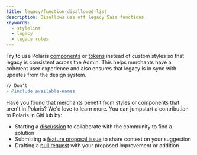 ```yaml
---
title: legacy/function-disallowed-list
description: Disallows use off legacy Sass functions
keywords:
  - stylelint
  - legacy
  - legacy rules
---
```


Try to use Polaris [components](/components) or [tokens](/tokens) instead of custom styles so that legacy is consistent across the Admin. This helps merchants have a coherent user experience and also ensures that legacy is in sync with updates from the design system.

```diff
// Don't
- @include available-names
```

Have you found that merchants benefit from styles or components that aren't in Polaris? We'd love to learn more. You can jumpstart a contribution to Polaris in GitHub by:

- Starting a [discussion](https://github.com/Shopify/polaris/discussions/6750) to collaborate with the community to find a solution
- Submitting a [feature proposal issue](https://github.com/Shopify/polaris/issues/new?assignees=&labels=Feature+request&template=FEATURE_REQUEST.md) to share context on your suggestion
- Drafting a [pull request](https://github.com/Shopify/polaris/pulls) with your proposed improvement or addition
